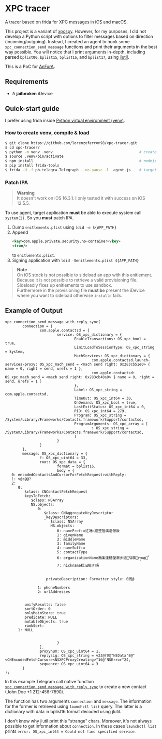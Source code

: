 # XPC tracer
A tracer based on [frida](https://frida.re/) for XPC messages in iOS and macOS.

This project is a variant of [xpcspy](https://github.com/hot3eed/xpcspy).
However, for my purposes, I did not develop a Python script with options to filter messages based on direction (incoming/outgoing). 
Instead, I created an agent to hook some `xpc_connection_send_message` functions and print their arguments in the best way possible.
You will notice that I print arguments in-depth, including parsed `bplist00`, `bplist15`, `bplist16`, and `bplist17`, using [jlutil](http://newosxbook.com/tools/simplistic.html).

This is a PoC for [AnForA](https://people.unipmn.it/sguazt/publication/anglano-2019-anfora/Anglano-2019-AnForA.pdf).

## Requirements
* A **jailbroken** iDevice

## Quick-start guide
I prefer using frida inside [Python virtual environment (venv)](https://docs.python.org/3/library/venv.html).

### How to create venv, compile & load
```sh
$ git clone https://github.com/lorenzoferron98/xpc-tracer.git
$ cd xpc-tracer/
$ python -m venv .venv                                        # create virtual env
$ source .venv/bin/activate
$ npm install                                                 # nodejs required
$ pip install frida-tools
$ frida -U -f ph.telegra.Telegraph --no-pause -l _agent.js    # target app: Telegram
```
### Patch IPA

> **Warning**</br>
> It doesn't work on iOS 16.3.1. I only tested it with success on iOS 12.5.5.

To use agent, target application **must** be able to execute system call `system(2)`.
So you **must** patch IPA.
1. Dump `enitlements.plist` using `ldid -e ${APP_PATH}`
2. Append
    ```xml
    <key>com.apple.private.security.no-container</key>
    <true/>
    ```
   to `enitlements.plist`.
3. Signing application with `ldid -Senitlements.plist ${APP_PATH}`

> **Note**</br>
> <span><!-- https://www.reddit.com/r/jailbreakdevelopers/comments/l37ytr/comment/gkbexv2/?utm_source=share&utm_medium=web2x&context=3 --></span>
> On iOS stock is not possible to sideload an app with this enitlement.
> Because it is not possible to retrieve a valid provisioning file.
> Sideloadly fixes up enitlements to use sandbox.<br/>
> Furthermore in the provisioning file **must be** present the iDevice where you want to sideload otherwise `installd` fails.

## Example of Output
```text
xpc_connection_send_message_with_reply_sync(
        connection = {
                com.apple.contactsd = {
                        service: OS_xpc_dictionary = {
                                EnableTransactions: OS_xpc_bool = true,
                                LimitLoadToSessionType: OS_xpc_string = System,
                                MachServices: OS_xpc_dictionary = {
                                        com.apple.contactsd.launch-services-proxy: OS_xpc_mach_send = <mach send right: 0x283cb51e0> { name = 0, right = send, urefs = 1 },
                                        com.apple.contactsd: OS_xpc_mach_send = <mach send right: 0x283cb40a0> { name = 0, right = send, urefs = 1 }
                                },
                                Label: OS_xpc_string = com.apple.contactsd,
                                TimeOut: OS_xpc_int64 = 30,
                                OnDemand: OS_xpc_bool = true,
                                LastExitStatus: OS_xpc_int64 = 0,
                                PID: OS_xpc_int64 = 279,
                                Program: OS_xpc_string = /System/Library/Frameworks/Contacts.framework/Support/contactsd,
                                ProgramArguments: OS_xpc_array = [
                                        : OS_xpc_string = /System/Library/Frameworks/Contacts.framework/Support/contactsd,
                                ]
                        }
                }
        },
        message: OS_xpc_dictionary = {
                f: OS_xpc_uint64 = 33,
                root: OS_xpc_data = {
                        format = bplist16,
                        body = {
   0: encodedContactsAndCursorForFetchRequest:withReply:
   1: v@:@@?
   2: 
      0: 
         $class: CNContactFetchRequest
         keysToFetch: 
            $class: NSArray
            NS.objects: 
               0: 
                  $class: CNAggregateKeyDescriptor
                  _keyDescriptors: 
                     $class: NSArray
                     NS.objects: 
                        0: namePrefix灴潲o牆整捨湡浥偲敦
                        1: givenName
                        2: middleName
                        3: familyName
                        4: nameSuffix
                        5: contactType
                        6: organizationName潲条湩穡瑩潮乡浥닦鶡ꧧꦡꧦ
                        7: nickname扰汩獴ㄶꂥȀ


                  _privateDescription: Formatter style: 0閦@

               1: phoneNumbers
               2: urlAddresses


         unifyResults: false
         sortOrder: 0
         onlyMainStore: true
         predicate: NULL
         mutableObjects: true
         rankSort: 
      1: NULL


                        }
                },
                proxynum: OS_xpc_uint64 = 1,
                replysig: OS_xpc_string = v32@?0@"NSData"8@"<CNEncodedFetchCursor><NSXPCProxyCreating>"16@"NSError"24,
                sequence: OS_xpc_uint64 = 3
        }
);
```
In this example Telegram call native function [`xpc_connection_send_message_with_reply_sync`](https://developer.apple.com/documentation/xpc/1448790-xpc_connection_send_message_with?language=objc&changes=latest_major)
to create a new contact (John Doe +1 212-456-7890).

The function has two arguments `connection` and `message`. The information for the former is retrieved using `launchctl list` query.
The latter is a dictionary with data in bplist16 format decoded using jlutil.

I don't know why jlutil print this "strange" chars. Moreover, it's not always possible to get information about `connection`.
In these cases `launchctl list` prints `error: OS_xpc_int64 = Could not find specified service`.
